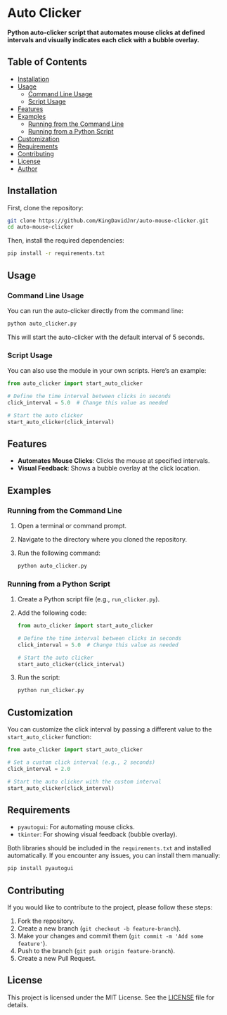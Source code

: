 # Auto Clicker

**Python auto-clicker script that automates mouse clicks at defined intervals and visually indicates each click with a bubble overlay.**

## Table of Contents
- [Installation](#installation)
- [Usage](#usage)
  - [Command Line Usage](#command-line-usage)
  - [Script Usage](#script-usage)
- [Features](#features)
- [Examples](#examples)
  - [Running from the Command Line](#running-from-the-command-line)
  - [Running from a Python Script](#running-from-a-python-script)
- [Customization](#customization)
- [Requirements](#requirements)
- [Contributing](#contributing)
- [License](#license)
- [Author](#author)

## Installation

First, clone the repository:

```sh
git clone https://github.com/KingDavidJnr/auto-mouse-clicker.git
cd auto-mouse-clicker
```

Then, install the required dependencies:

```sh
pip install -r requirements.txt
```

## Usage

### Command Line Usage

You can run the auto-clicker directly from the command line:

```sh
python auto_clicker.py
```

This will start the auto-clicker with the default interval of 5 seconds.

### Script Usage

You can also use the module in your own scripts. Here’s an example:

```python
from auto_clicker import start_auto_clicker

# Define the time interval between clicks in seconds
click_interval = 5.0  # Change this value as needed

# Start the auto clicker
start_auto_clicker(click_interval)
```

## Features

- **Automates Mouse Clicks**: Clicks the mouse at specified intervals.
- **Visual Feedback**: Shows a bubble overlay at the click location.

## Examples

### Running from the Command Line

1. Open a terminal or command prompt.
2. Navigate to the directory where you cloned the repository.
3. Run the following command:

    ```sh
    python auto_clicker.py
    ```

### Running from a Python Script

1. Create a Python script file (e.g., `run_clicker.py`).
2. Add the following code:

    ```python
    from auto_clicker import start_auto_clicker

    # Define the time interval between clicks in seconds
    click_interval = 5.0  # Change this value as needed

    # Start the auto clicker
    start_auto_clicker(click_interval)
    ```

3. Run the script:

    ```sh
    python run_clicker.py
    ```

## Customization

You can customize the click interval by passing a different value to the `start_auto_clicker` function:

```python
from auto_clicker import start_auto_clicker

# Set a custom click interval (e.g., 2 seconds)
click_interval = 2.0

# Start the auto clicker with the custom interval
start_auto_clicker(click_interval)
```

## Requirements

- `pyautogui`: For automating mouse clicks.
- `tkinter`: For showing visual feedback (bubble overlay).

Both libraries should be included in the `requirements.txt` and installed automatically. If you encounter any issues, you can install them manually:

```sh
pip install pyautogui
```

## Contributing

If you would like to contribute to the project, please follow these steps:

1. Fork the repository.
2. Create a new branch (`git checkout -b feature-branch`).
3. Make your changes and commit them (`git commit -m 'Add some feature'`).
4. Push to the branch (`git push origin feature-branch`).
5. Create a new Pull Request.

## License

This project is licensed under the MIT License. See the [LICENSE](LICENSE) file for details.